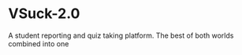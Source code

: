 # VSuck-2.0
A student reporting and quiz taking platform. The best of both worlds combined into one
